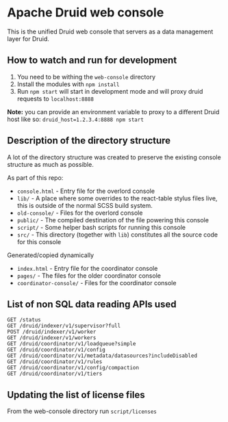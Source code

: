 <!--
  ~ Licensed to the Apache Software Foundation (ASF) under one
  ~ or more contributor license agreements.  See the NOTICE file
  ~ distributed with this work for additional information
  ~ regarding copyright ownership.  The ASF licenses this file
  ~ to you under the Apache License, Version 2.0 (the
  ~ "License"); you may not use this file except in compliance
  ~ with the License.  You may obtain a copy of the License at
  ~
  ~   http://www.apache.org/licenses/LICENSE-2.0
  ~
  ~ Unless required by applicable law or agreed to in writing,
  ~ software distributed under the License is distributed on an
  ~ "AS IS" BASIS, WITHOUT WARRANTIES OR CONDITIONS OF ANY
  ~ KIND, either express or implied.  See the License for the
  ~ specific language governing permissions and limitations
  ~ under the License.
  -->

# Apache Druid web console

This is the unified Druid web console that servers as a data management layer for Druid.

## How to watch and run for development

1. You need to be withing the `web-console` directory
2. Install the modules with `npm install`
3. Run `npm start` will start in development mode and will proxy druid requests to `localhost:8888`

**Note:** you can provide an environment variable to proxy to a different Druid host like so: `druid_host=1.2.3.4:8888 npm start` 


## Description of the directory structure

A lot of the directory structure was created to preserve the existing console structure as much as possible.

As part of this repo:

- `console.html` - Entry file for the overlord console
- `lib/` - A place where some overrides to the react-table stylus files live, this is outside of the normal SCSS build system.
- `old-console/` - Files for the overlord console
- `public/` - The compiled destination of the file powering this console
- `script/` - Some helper bash scripts for running this console
- `src/` - This directory (together with `lib`) constitutes all the source code for this console 

Generated/copied dynamically

- `index.html` - Entry file for the coordinator console
- `pages/` - The files for the older coordinator console
- `coordinator-console/` - Files for the coordinator console


## List of non SQL data reading APIs used

```
GET /status
GET /druid/indexer/v1/supervisor?full
POST /druid/indexer/v1/worker
GET /druid/indexer/v1/workers
GET /druid/coordinator/v1/loadqueue?simple
GET /druid/coordinator/v1/config
GET /druid/coordinator/v1/metadata/datasources?includeDisabled
GET /druid/coordinator/v1/rules
GET /druid/coordinator/v1/config/compaction
GET /druid/coordinator/v1/tiers
```

## Updating the list of license files

From the web-console directory run `script/licenses`
